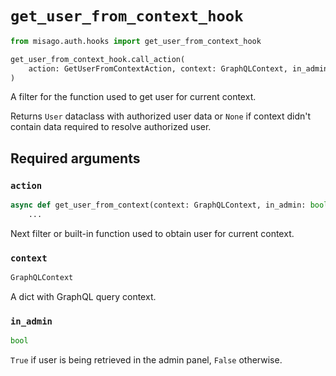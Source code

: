# `get_user_from_context_hook`


```python
from misago.auth.hooks import get_user_from_context_hook

get_user_from_context_hook.call_action(
    action: GetUserFromContextAction, context: GraphQLContext, in_admin: bool
)
```

A filter for the function used to get user for current context.

Returns `User` dataclass with authorized user data or `None` if context didn't contain data required to resolve authorized user.


## Required arguments

### `action`

```python
async def get_user_from_context(context: GraphQLContext, in_admin: bool) -> Optional[User]:
    ...
```

Next filter or built-in function used to obtain user for current context.


### `context`

```python
GraphQLContext
```

A dict with GraphQL query context.


### `in_admin`

```python
bool
```

`True` if user is being retrieved in the admin panel, `False` otherwise.